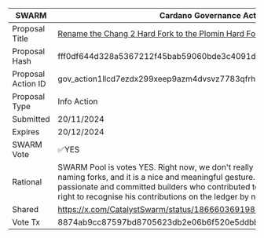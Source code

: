 |SWARM|Cardano Governance Actions|
|----------------|---------------------------|
|Proposal Title|[Rename the Chang 2 Hard Fork to the Plomin Hard Fork](https://adastat.net/governances/fff0df644d328a5367212f45bab59060bde3c4091dc96c723062896fd619731400)|
|Proposal Hash|fff0df644d328a5367212f45bab59060bde3c4091dc96c723062896fd619731400|
|Proposal Action ID|gov_action1llcd7ezdx299xeep9azm4dvsvz7783qfrhykcu3sv2ykl4sewv2qq4myfpk|
|Proposal Type|Info Action|
|Submitted|20/11/2024|
|Expires|20/12/2024|
|SWARM Vote|✅YES|
|Rational|SWARM Pool is votes YES. Right now, we don't really have that much competition for naming forks, and it is a nice and meaningful gesture. Matthew was definitely a passionate and committed builders who contributed to Cardano's journey and it feels right to recognise his contributions on the ledger by naming the HF after him|
|Shared|https://x.com/CatalystSwarm/status/1866603691983376818|
|Vote Tx|8874ab9cc87597bd8705623db2e06b6f520e5ddbbb7801f9289a94bccb278ac2|
